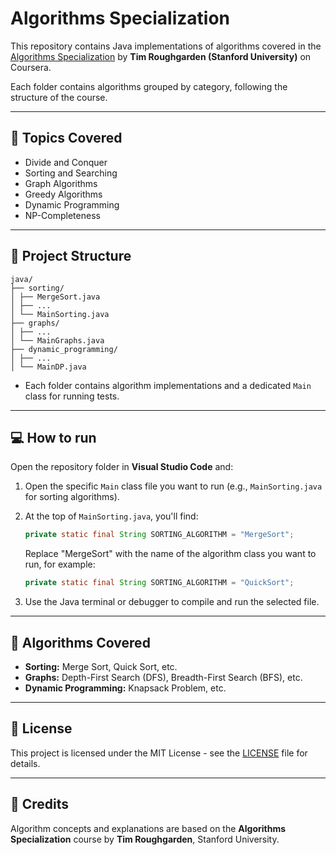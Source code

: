 # Algorithms Specialization

This repository contains Java implementations of algorithms covered in the [Algorithms Specialization](https://www.coursera.org/specializations/algorithms) by **Tim Roughgarden (Stanford University)** on Coursera.

Each folder contains algorithms grouped by category, following the structure of the course.

---

## 📘 Topics Covered

- Divide and Conquer
- Sorting and Searching
- Graph Algorithms
- Greedy Algorithms
- Dynamic Programming
- NP-Completeness

---

## 📁 Project Structure

```
java/
├── sorting/
│ ├── MergeSort.java
│ ├── ...
│ └── MainSorting.java
├── graphs/
│ ├── ...
│ └── MainGraphs.java
├── dynamic_programming/
│ ├── ...
│ └── MainDP.java
```


- Each folder contains algorithm implementations and a dedicated `Main` class for running tests.

---

## 💻 How to run

Open the repository folder in **Visual Studio Code** and:

1. Open the specific `Main` class file you want to run (e.g., `MainSorting.java` for sorting algorithms).
2. At the top of `MainSorting.java`, you'll find:

   ```java
   private static final String SORTING_ALGORITHM = "MergeSort";
   ```

   Replace "MergeSort" with the name of the algorithm class you want to run, for example:

   ```java
   private static final String SORTING_ALGORITHM = "QuickSort";
   ```

4. Use the Java terminal or debugger to compile and run the selected file.
   
---

## 📖 Algorithms Covered

- **Sorting:** Merge Sort, Quick Sort, etc.
- **Graphs:** Depth-First Search (DFS), Breadth-First Search (BFS), etc.
- **Dynamic Programming:** Knapsack Problem, etc.

---

## 📜 License

This project is licensed under the MIT License - see the [LICENSE](LICENSE) file for details.

---

## 🙏 Credits

Algorithm concepts and explanations are based on the **Algorithms Specialization** course by **Tim Roughgarden**, Stanford University.

